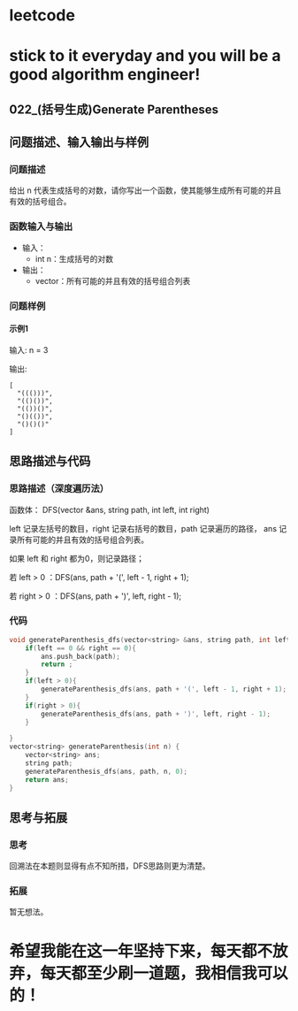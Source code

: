 # leetcode
# stick to it everyday and you will be a good algorithm engineer!
## 022_(括号生成)Generate Parentheses
## 问题描述、输入输出与样例

### 问题描述

给出 n 代表生成括号的对数，请你写出一个函数，使其能够生成所有可能的并且有效的括号组合。

### 函数输入与输出

* 输入：
	* int n：生成括号的对数
* 输出：
	* vector<string>：所有可能的并且有效的括号组合列表
	
### 问题样例

#### 示例1

输入: n = 3

输出:

	[
	  "((()))",
	  "(()())",
	  "(())()",
	  "()(())",
	  "()()()"
	]
	
	
## 思路描述与代码	
### 思路描述（深度遍历法）
函数体： DFS(vector<string> &ans, string path, int left, int right)

left 记录左括号的数目，right 记录右括号的数目，path 记录遍历的路径， ans 记录所有可能的并且有效的括号组合列表。

如果 left 和 right 都为0，则记录路径；

若 left > 0 ：DFS(ans, path + '(', left - 1, right + 1);

若 right > 0 ：DFS(ans, path + ')', left, right - 1);

### 代码
```cpp
void generateParenthesis_dfs(vector<string> &ans, string path, int left, int right){
	if(left == 0 && right == 0){
		ans.push_back(path);
		return ;
	}
	if(left > 0){
		generateParenthesis_dfs(ans, path + '(', left - 1, right + 1);
	}
	if(right > 0){
		generateParenthesis_dfs(ans, path + ')', left, right - 1);
	}
	
}
vector<string> generateParenthesis(int n) {
	vector<string> ans;
	string path;
	generateParenthesis_dfs(ans, path, n, 0);
	return ans;
}
```
## 思考与拓展
### 思考
回溯法在本题则显得有点不知所措，DFS思路则更为清楚。
### 拓展
暂无想法。


	  
# 希望我能在这一年坚持下来，每天都不放弃，每天都至少刷一道题，我相信我可以的！
